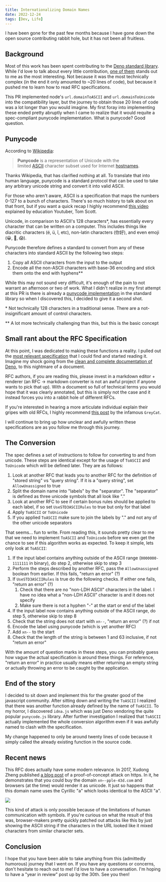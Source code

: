 ```yaml
---
title: Internationalizing Domain Names
date: 2022-12-24
tags: [Dev, Life]
---
```


I have been gone for the past few months because I have gone down the open
source contributing rabbit hole, but it has not been all fruitless.

## Background

Most of this work has been spent contributing to the
[Deno standard library](https://deno.land/std). While I'd love to talk about
every little contribution,
[one of them](https://github.com/denoland/deno_std/pull/3022) stands out to me
as the most interesting. Not because it was the most technically complex (in the
end it only amounted to ~20 lines of code), but because it pushed me to learn
how to read RFC specifications.

This PR implemented node's `url.domainToASCII` and `url.domainToUnicode` into
the compatibility layer, but the journey to obtain those 20 lines of code was a
lot longer than you would imagine. My first foray into implementing these ended
pretty abruptly when I came to realize that it would requite a spec-compliant
punycode implementation. What is punycode? Good question.

## Punycode

According to [Wikipedia](https://en.wikipedia.org/wiki/Punycode):

> **Punycode** is a representation of Unicode with the
> limited [ASCII](https://en.wikipedia.org/wiki/ASCII "ASCII") character subset
> used for
> Internet [hostnames](https://en.wikipedia.org/wiki/Hostname "Hostname").

Thanks Wikipedia, that has clarified nothing at all. To translate that into
human language, punycode is a standard protocol that can be used to take any
arbitrary unicode string and convert it into valid ASCII.

For those who aren't aware, ASCII is a specification that maps the numbers 0-127
to a bunch of characters. There's so much history to talk about on that front,
but if you want a quick recap I highly recommend
[this video](https://www.youtube.com/watch?v=MijmeoH9LT4) explained by education
Youtuber, Tom Scott.

Unicode, in comparison to ASCII's 128 characters\*, has essentially every
character that can be written on a computer. This includes things like diacritic
characters (é, ü, î, etc), non-latin characters (你好), and even emoji (😀, 🎉,
😱).

Punycode therefore defines a standard to convert from any of these characters
into standard ASCII by the following two steps:

1. Copy all ASCII characters from the input to the output
2. Encode all the non-ASCII characters with base-36 encoding and stick them onto
   the end with hyphens\*\*

While this may not sound very difficult, it's enough of the pain to not warrant
an afternoon or two of work. What I didn't realize in my first attempt at this
PR is there is already a
[punycode implementation](https://github.com/denoland/deno_std/blob/main/node/punycode.ts)
in the standard library so when I discovered this, I decided to give it a second
shot.

\* Not technically 128 characters in a traditional sense. There are a
not-insignificant amount of control characters.

\*\* A lot more technically challenging than this, but this is the basic concept

## Small rant about the RFC Specification

At this point, I was dedicated to making these functions a reality. I pulled out
the [most relevant specification](https://www.rfc-editor.org/rfc/rfc3490) that I
could find and started reading it. Imagine my shock going from the
[clean and complete documentation of Deno](https://deno.land/manual/introduction),
to this nightmare of a document.

RFC authors, if you are reading this, please invest in a markdown editor +
renderer (an RFC -> markdown converter is not an awful project if anyone wants
to pick that up). With a document so full of technical terms you would hope that
it was clearly annotated, but this is simply not the case and it instead forces
you into a rabbit hole of different RFCs.

If you're interested in hearing a more articulate individual explain their
gripes with old RFCs, I highly recommend
[this post](https://mywiki.wooledge.org/FtpMustDie) by the infamous `GreyCat`.

I will continue to bring up how unclear and awfully written these specifications
are as you follow me through this journey.

## The Conversion

The spec defines a set of instructions to follow for converting to and from
unicode. These steps are identical except for the usage of `ToASCII` and
`ToUnicode` which will be defined later. They are as follows:

1. Look at another RFC that leads you to another RFC for the definition of
   "stored string" vs "query string". If it is a "query string", set
   `AllowUnassigned` to true
2. Split the domain name into "labels" by the "separator". The "separator" is
   defined as three unicode symbols that all look like "."
3. Look at another RFC to see if certain bonus rules should be applied to each
   label, if so set `UseSTD3ASCIIRules` to true but only for that label
4. Apply `ToASCII` or `ToUnicode`
5. If you applied `ToASCII` make sure to join the labels by "." and not any of
   the other unicode separators

That seems... fun to write. From reading this, it sounds pretty clear to me that
we need to implement `ToASCII` and `ToUnicode` before we even get the chance to
see if this algorithm works as expected. To keep it simple, lets only look at
`ToASCII`:

1. If the input label contains anything outside of the ASCII range
   (`0000000-1111111` in binary), do step 2, otherwise skip to step 3
2. Perform the steps described by another RFC, pass the `AllowUnassigned`
   boolean from earlier. If this fails, "return an error" (?)
3. If `UseSTD3ASCIIRules` is true do the following checks. If either one fails,
   "return an error" (?)
   1. Check that there are no "non-LDH ASCII" characters in the label. I have no
      idea what a "non-LDH ASCII" character is and it does not specify
   2. Make sure there is not a hyphen "-" at the start or end of the label
4. If the input label now contains anything outside of the ASCII range, do step
   5, otherwise skip to step 8
5. Check that the string does not start with `xn--`, "return an error" (?) if
   not
6. Encode the label using punycode (which is yet another RFC)
7. Add `xn--` to the start
8. Check that the length of the string is between 1 and 63 inclusive, if not
   "return an error"

With the amount of question marks in these steps, you can probably guess how
vague the actual specification is around these things. For reference, "return an
error" in practice usually means either returning an empty string or actually
throwing an error to be caught by the application.

## End of the story

I decided to sit down and implement this for the greater good of the javascript
community. After sitting down and writing the `ToASCII` I realized that there
was another function already defined by the name of `ToASCII`. To my horror, I
discovered `idna.js` which was just Deno vendoring the quite popular
`punycode.js` library. After further investigation I realized that `ToASCII`
actually implemented the whole conversion algorithm even if it was awfully named
to clash with the specification.

My change happened to only be around twenty lines of code because it simply
called the already existing function in the source code.

## Recent news

This RFC does actually have some modern relevance. In 2017, Xudong Zheng
published [a blog post](https://www.xudongz.com/blog/2017/idn-phishing/) of a
proof-of-concept attack on https. In it, he demonstrates that you could buy the
domain `xn–-pple-43d.com` and browsers (at the time) would render it as unicode.
It just so happens that this domain name uses the Cyrillic "а" which looks
identical to the ASCII "a".

![](/images/fake_apple.png)

This kind of attack is only possible because of the limitations of human
communication with symbols. If you're curious on what the result of this was,
browser-makers pretty quickly patched out attacks like this by just showing the
ASCII string if the characters in the URL looked like it mixed characters from
similar character sets.

## Conclusion

I hope that you have been able to take anything from this (admittedly humorous)
journey that I went on. If you have any questions or concerns, don't hesitate to
reach out to me! I'd love to have a conversation. I'm hoping to have a "year in
review" post up by the 30th. See you then!
